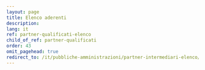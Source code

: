```yaml
---
layout: page
title: Elenco aderenti
description: 
lang: it
ref: partner-qualificati-elenco
child_of_ref: partner-qualificati
order: 43
omit_pagehead: true
redirect_to: /it/pubbliche-amministrazioni/partner-intermediari-elenco/#qualificati
---
```



